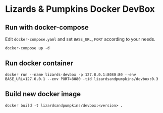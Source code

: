 # Lizards & Pumpkins Docker DevBox


## Run with docker-compose
Edit `docker-compose.yaml` and set `BASE_URL`, `PORT` according to your needs.

```
docker-compose up -d
```

## Run docker container

```
docker run --name lizards-devbox -p 127.0.0.1:8080:80 --env BASE_URL=127.0.0.1 --env PORT=8080 -tid lizardsandpumpkins/devbox:0.3
```

## Build new docker image

```
docker build -t lizardsandpumpkins/devbox:<version> .
```
